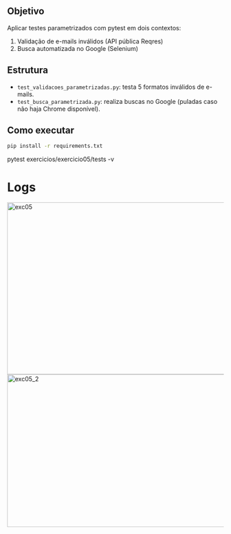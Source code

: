 ## Objetivo
Aplicar testes parametrizados com pytest em dois contextos:
1. Validação de e-mails inválidos (API pública Reqres)
2. Busca automatizada no Google (Selenium)

## Estrutura
- `test_validacoes_parametrizadas.py`: testa 5 formatos inválidos de e-mails.
- `test_busca_parametrizada.py`: realiza buscas no Google (puladas caso não haja Chrome disponível).

## Como executar
```bash
pip install -r requirements.txt
```
pytest exercicios/exercicio05/tests -v

# Logs
<img width="1275" height="400" alt="exc05" src="https://github.com/user-attachments/assets/4225e9fa-102d-405c-806c-969be2fa1a5a" />


<img width="1274" height="355" alt="exc05_2" src="https://github.com/user-attachments/assets/22cd0a4f-a89d-49da-a072-f0296cd96463" />
